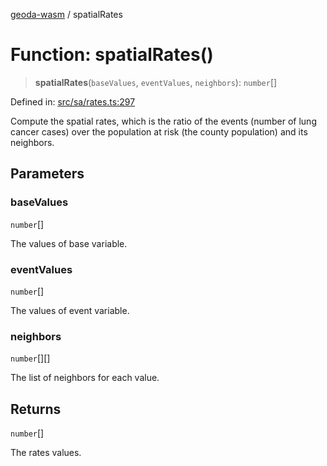 [geoda-wasm](../globals.md) / spatialRates

# Function: spatialRates()

> **spatialRates**(`baseValues`, `eventValues`, `neighbors`): `number`[]

Defined in: [src/sa/rates.ts:297](https://github.com/GeoDaCenter/geoda-lib/blob/d16e85157b1f26754a712ea4c9a3cf18ab0e7b74/src/js/src/sa/rates.ts#L297)

Compute the spatial rates, which is the ratio of the events (number of lung cancer cases)
over the population at risk (the county population) and its neighbors.

## Parameters

### baseValues

`number`[]

The values of base variable.

### eventValues

`number`[]

The values of event variable.

### neighbors

`number`[][]

The list of neighbors for each value.

## Returns

`number`[]

The rates values.
